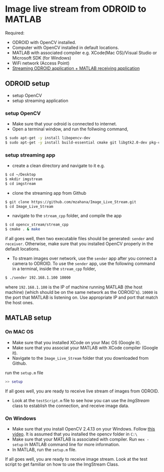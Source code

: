 # Image live stream from ODROID to MATLAB

Required:
* ODROID with OpenCV installed.
* Computer with OpenCV installed in default locations.
* MATLAB with associated compiler e.g. XCode(Mac OS)/Visual Studio or Microsoft SDK (for Windows)
* WiFi network (Access Point)
* [Streaming ODROID application + MATLAB receiving application](https://github.com/mzahana/Image_Live_Stream)

## ODROID setup
* setup OpenCV
* setup streaming application
### setup OpenCV
* Make sure that your odroid is connected to internet.
* Open a terminal window, and run the follwoing command,
```sh
$ sudo apt-get -y install libopencv-dev
$ sudo apt-get -y install build-essential cmake git libgtk2.0-dev pkg-config libavcodec-dev libavformat-dev libswscale-dev python-dev python-numpy libtbb2 libtbb-dev libjpeg-dev libpng-dev libtiff-dev libjasper-dev libdc1394-22-dev
```
### setup streaming app
* create a clean directory and navigate to it e.g.
```sh
$ cd ~/Desktop
$ mkdir imgstream
$ cd imgstream
```
* clone the streaming app from Github
```sh
$ git clone https://github.com/mzahana/Image_Live_Stream.git
$ cd Image_Live_Stream
```
* navigate to the `stream_cpp` folder, and compile the app
```sh
$ cd opencv_stream/stream_cpp
$ cmake . & make
```
if all goes well, then two executable files should be generated: `sender` and `receiver`. Otherwise, make sure that you installed OpenCV properly in the default locations.

* To stream images over network, use the `sender` app after you connect a camera to ODROID. To use the `sender` app, use the following command in a terminal, inside the `stream_cpp` folder,
```sh
$ ./sender 192.168.1.100 10000
```
where `192.168.1.100` is the IP of machine running MATLAB (the host machine) (which should be on the same network as the ODROID's). `10000` is the port that MATLAB is listening on. Use appropriate IP and port that match the host ones.

## MATLAB setup
### On MAC OS
* Make sure that you installed XCode on your Mac OS (Google it).
* Make sure that you associat your MATLAB with XCode compiler (Google it).
* Navigate to the `Image_Live_Stream` folder that you  downloaded from Github.

run the `setup.m` file
```matlab
>> setup
```

If all goes well, you are ready to receive live stream of images from ODROID.
* Look at the `testScript.m` file to see how you can use the *ImgStream* class to establish the connection, and receive image data.

### On Windows
* Make sure that you install OpenCV 2.4.13 on your Windows. Follow [this video](https://www.youtube.com/watch?v=tHX3MLzwF6Q). It is assumed that you installed the opencv folder in `C:\`
* Make sure that your MATLAB is associated with compiler. Run `mex -setup` in MATLAB command line for more information.
* In MATLAB, run the `setup.m` file.

If all goes well, you are ready to receive image stream. Look at the test script to get familiar on how to use the ImgStream Class.